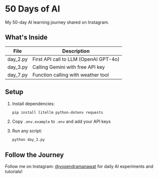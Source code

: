 # 50 Days of AI

My 50-day AI learning journey shared on Instagram.

## What's Inside

| File     | Description                           |
| -------- | ------------------------------------- |
| day_2.py | First API call to LLM (OpenAI GPT-4o) |
| day_3.py | Calling Gemini with free API key      |
| day_7.py | Function calling with weather tool    |

## Setup

1. Install dependencies:

   ```bash
   pip install litellm python-dotenv requests
   ```

2. Copy `.env.example` to `.env` and add your API keys

3. Run any script:
   ```bash
   python day_2.py
   ```

## Follow the Journey

Follow me on Instagram: [@yogendramanawat](https://instagram.com/yogendramanawat) for daily AI experiments and tutorials!
